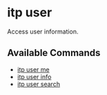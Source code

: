 # itp user

Access user information.

## Available Commands

- [itp user me](me.md)
- [itp user info](info.md)
- [itp user search](search.md)
